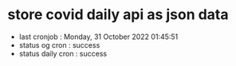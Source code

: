 # store covid daily api as json data

- last cronjob : Monday, 31 October 2022 01:45:51
- status og cron : success
- status daily cron : success
      
      